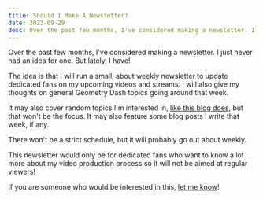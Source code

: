 ```yaml
---
title: Should I Make A Newsletter?
date: 2023-09-29
desc: Over the past few months, I've considered making a newsletter. I just never had an idea for one. But lately, I have!
---
```


Over the past few months, I've considered making a newsletter. I just never had an idea for one. But lately, I have!

The idea is that I will run a small, about weekly newsletter to update dedicated fans on my upcoming videos and streams. I will also give my thoughts on general Geometry Dash topics going around that week.

It may also cover random topics I'm interested in, [like this blog does](/archive/), but that won't be the focus. It may also feature some blog posts I write that week, if any.

There won't be a strict schedule, but it will probably go out about weekly.

This newsletter would only be for dedicated fans who want to know a lot more about my video production process so it will not be aimed at regular viewers!

If you are someone who would be interested in this, [let me know](/contact/)!